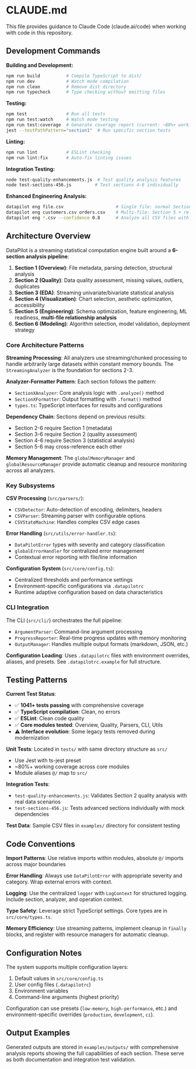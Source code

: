 # CLAUDE.md

This file provides guidance to Claude Code (claude.ai/code) when working with code in this repository.

## Development Commands

**Building and Development:**
```bash
npm run build          # Compile TypeScript to dist/
npm run dev            # Watch mode compilation
npm run clean          # Remove dist directory
npm run typecheck      # Type checking without emitting files
```

**Testing:**
```bash
npm test               # Run all tests
npm run test:watch     # Watch mode testing
npm run test:coverage  # Generate coverage report (current: ~80%+ working tests)
jest --testPathPattern="section1"  # Run specific section tests
```

**Linting:**
```bash
npm run lint           # ESLint checking
npm run lint:fix       # Auto-fix linting issues
```

**Integration Testing:**
```bash
node test-quality-enhancements.js  # Test quality analysis features
node test-sections-456.js         # Test sections 4-6 individually
```

**Enhanced Engineering Analysis:**
```bash
datapilot eng file.csv                    # Single file: normal Section 5 analysis
datapilot eng customers.csv orders.csv    # Multi-file: Section 5 + relationship analysis
datapilot eng *.csv --confidence 0.8      # Analyze all CSV files with custom confidence
```

## Architecture Overview

DataPilot is a streaming statistical computation engine built around a **6-section analysis pipeline**:

1. **Section 1 (Overview)**: File metadata, parsing detection, structural analysis
2. **Section 2 (Quality)**: Data quality assessment, missing values, outliers, duplicates  
3. **Section 3 (EDA)**: Streaming univariate/bivariate statistical analysis
4. **Section 4 (Visualization)**: Chart selection, aesthetic optimization, accessibility
5. **Section 5 (Engineering)**: Schema optimization, feature engineering, ML readiness, **multi-file relationship analysis**
6. **Section 6 (Modeling)**: Algorithm selection, model validation, deployment strategy

### Core Architecture Patterns

**Streaming Processing**: All analyzers use streaming/chunked processing to handle arbitrarily large datasets within constant memory bounds. The `StreamingAnalyzer` is the foundation for sections 2-3.

**Analyzer-Formatter Pattern**: Each section follows the pattern:
- `SectionXAnalyzer`: Core analysis logic with `.analyze()` method
- `SectionXFormatter`: Output formatting with `.format()` method  
- `types.ts`: TypeScript interfaces for results and configurations

**Dependency Chain**: Sections depend on previous results:
- Section 2-6 require Section 1 (metadata)
- Section 3-6 require Section 2 (quality assessment)
- Section 4-6 require Section 3 (statistical analysis)
- Section 5-6 may cross-reference each other

**Memory Management**: The `globalMemoryManager` and `globalResourceManager` provide automatic cleanup and resource monitoring across all analyzers.

### Key Subsystems

**CSV Processing** (`src/parsers/`):
- `CSVDetector`: Auto-detection of encoding, delimiters, headers
- `CSVParser`: Streaming parser with configurable options
- `CSVStateMachine`: Handles complex CSV edge cases

**Error Handling** (`src/utils/error-handler.ts`):
- `DataPilotError` types with severity and category classification
- `globalErrorHandler` for centralized error management
- Contextual error reporting with file/line information

**Configuration System** (`src/core/config.ts`):
- Centralized thresholds and performance settings
- Environment-specific configurations via `.datapilotrc`
- Runtime adaptive configuration based on data characteristics

### CLI Integration

The CLI (`src/cli/`) orchestrates the full pipeline:
- `ArgumentParser`: Command-line argument processing
- `ProgressReporter`: Real-time progress updates with memory monitoring
- `OutputManager`: Handles multiple output formats (markdown, JSON, etc.)

**Configuration Loading**: Uses `.datapilotrc` files with environment overrides, aliases, and presets. See `.datapilotrc.example` for full structure.

## Testing Patterns

**Current Test Status**: 
- ✅ **1041+ tests passing** with comprehensive coverage
- ✅ **TypeScript compilation**: Clean, no errors
- ✅ **ESLint**: Clean code quality
- ✅ **Core modules tested**: Overview, Quality, Parsers, CLI, Utils
- ⚠️ **Interface evolution**: Some legacy tests removed during modernization

**Unit Tests**: Located in `tests/` with same directory structure as `src/`
- Use Jest with ts-jest preset
- ~80%+ working coverage across core modules
- Module aliases `@/` map to `src/`

**Integration Tests**: 
- `test-quality-enhancements.js`: Validates Section 2 quality analysis with real data scenarios
- `test-sections-456.js`: Tests advanced sections individually with mock dependencies

**Test Data**: Sample CSV files in `examples/` directory for consistent testing

## Code Conventions

**Import Patterns**: Use relative imports within modules, absolute `@/` imports across major boundaries

**Error Handling**: Always use `DataPilotError` with appropriate severity and category. Wrap external errors with context.

**Logging**: Use the centralized `logger` with `LogContext` for structured logging. Include section, analyzer, and operation context.

**Type Safety**: Leverage strict TypeScript settings. Core types are in `src/core/types.ts`.

**Memory Efficiency**: Use streaming patterns, implement cleanup in `finally` blocks, and register with resource managers for automatic cleanup.

## Configuration Notes

The system supports multiple configuration layers:
1. Default values in `src/core/config.ts`
2. User config files (`.datapilotrc`)
3. Environment variables
4. Command-line arguments (highest priority)

Configuration can use presets (`low-memory`, `high-performance`, etc.) and environment-specific overrides (`production`, `development`, `ci`).

## Output Examples

Generated outputs are stored in `examples/outputs/` with comprehensive analysis reports showing the full capabilities of each section. These serve as both documentation and integration test validation.